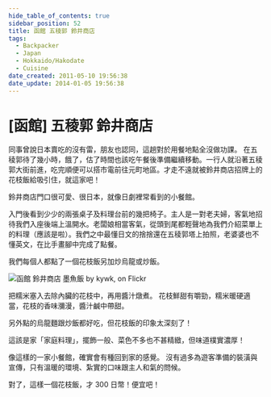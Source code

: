 ```yaml
---
hide_table_of_contents: true
sidebar_position: 52
title: 函館 五稜郭 鈴井商店
tags:
  - Backpacker
  - Japan
  - Hokkaido/Hakodate
  - Cuisine
date_created: 2011-05-10 19:56:38
date_update: 2014-01-05 19:56:38
---
```


[函館] 五稜郭 鈴井商店
===================

同事曾說日本賣吃的沒有雷，朋友也認同，這趟對於用餐地點全沒做功課。
在五稜郭待了幾小時，餓了，估了時間也該吃午餐後準備繼續移動。一行人就沿著五稜郭大街前進，吃完順便可以搭市電前往元町地區。才走不遠就被鈴井商店招牌上的花枝飯給吸引住，就這家吧！

鈴井商店門口很可愛、很日本，就像日劇裡常看到的小餐館。

入門後看到少少的兩張桌子及料理台前的幾把椅子。主人是一對老夫婦，客氣地招待我們入座後端上溫開水。老闆娘相當客氣，從頭到尾都輕聲地為我們介紹菜單上的料理（應該是啦）。我們之中最懂日文的捨捨還在五稜郭塔上拍照，老婆婆也不懂英文，在比手畫腳中完成了點餐。

我們每個人都點了一個花枝飯另加炒烏龍或炒飯。

![函館 鈴井商店 墨魚飯 by kywk, on Flickr](http://farm8.staticflickr.com/7098/7300259142_2ef20b3bfe_c.jpg)

把糯米塞入去除內臟的花枝中，再用醬汁燉煮。
花枝鮮甜有嚼勁，糯米暖硬適當，花枝的香味瀰漫，醬汁鹹中帶甜。

另外點的烏龍麵跟炒飯都好吃，但花枝飯的印象太深刻了！

這該是家「家庭料理」，擺飾一般、菜色不多也不甚精緻，但味道樸實濃厚！

像這樣的一家小餐館，確實會有種回到家的感覺。
沒有過多為遊客準備的裝潢與宣傳，只有溫暖的環境、紮實的口味跟主人和氣的問候。

對了，這樣一個花枝飯，才 300 日幣！便宜吧！
